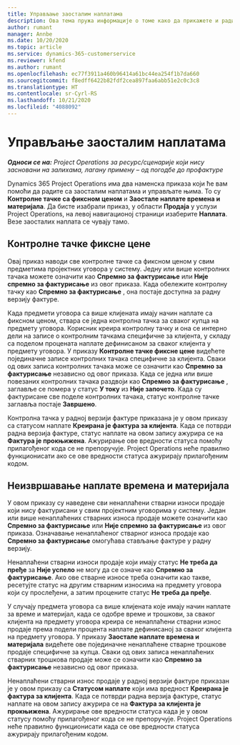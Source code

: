 ```yaml
---
title: Управљање заосталим наплатама
description: Ова тема пружа информације о томе како да прикажете и радите са заосталим наплатама у услузи Project Operations.
author: rumant
manager: Annbe
ms.date: 10/20/2020
ms.topic: article
ms.service: dynamics-365-customerservice
ms.reviewer: kfend
ms.author: rumant
ms.openlocfilehash: ec77f3911a460b96414a61bc44ea254f1b7da660
ms.sourcegitcommit: f8edff6422b82fdf2cea897faa6abb51e2c0c3c8
ms.translationtype: HT
ms.contentlocale: sr-Cyrl-RS
ms.lasthandoff: 10/21/2020
ms.locfileid: "4088092"
---
```

# <a name="manage-the-billing-backlog"></a>Управљање заосталим наплатама

_**Односи се на:** Project Operations за ресурс/сценарије који нису засновани на залихама, лагану примену – од погодбе до профактуре_

Dynamics 365 Project Operations има два наменска приказа који ће вам помоћи да радите са заосталим наплатама и управљате њима. То су **Контролне тачке са фиксном ценом** и **Заостале наплате времена и материјала**. Да бисте изабрали приказ, у области **Продаја** у услузи Project Operations, на левој навигационој страници изаберите **Наплата**. Везе заосталих наплата се чувају тамо.

## <a name="fixed-price-milestones"></a>Контролне тачке фиксне цене

Овај приказ наводи све контролне тачке са фиксном ценом у свим предметима пројектних уговора у систему. Једну или више контролних тачака можете означити као **Спремно за фактурисање** или **Није спремно за фактурисање** из овог приказа. Када обележите контролну тачку као **Спремно за фактурисање** , она постаје доступна за радну верзију фактуре.

Када предмети уговора са више клијената имају начин наплате са фиксном ценом, ствара се једна контролна тачка за сваког купца на предмету уговора. Корисник креира контролну тачку и она се интерно дели на записе о контролним тачкама специфичне за клијента, у складу са поделом процената наплате дефинисаном за сваког клијента у предмету уговора. У приказу **Контролне тачке фиксне цене** видећете појединачне записе контролних тачака специфичне за клијента. Сваки од ових записа контролних тачака може се означити као **Спремно за фактурисање** независно од овог приказа. Када се једна или више повезаних контролних тачака раздвоји као **Спремно за фактурисање** , заглавље се помера у статус **У току** из **Није започето**. Када су фактурисане све поделе контролних тачака, статус контролне тачке заглавља постаје **Завршено**.

Контролна тачка у радној верзији фактуре приказана је у овом приказу са статусом наплате **Креирана је фактура за клијента**. Када се потврди радна верзија фактуре, статус наплате на овом запису ажурира се на **Фактура је прокњижена**. Ажурирање ове вредности статуса помоћу прилагођеног кода се не препоручује. Project Operations неће правилно функционисати ако се ове вредности статуса ажурирају прилагођеним кодом.

## <a name="time-and-material-billing-backlog"></a>Неизвршавање наплате времена и материјала

У овом приказу су наведене сви ненаплаћени стварни износи продаје који нису фактурисани у свим пројектним уговорима у систему. Један или више ненаплаћених стварних износа продаје можете означити као **Спремно за фактурисање** или **Није спремно за фактурисање** из овог приказа. Означавање ненаплаћеног стварног износа продаје као **Спремно за фактурисање** омогућава стављање фактуре у радну верзију.

Ненаплаћени стварни износи продаје који имају статус **Не треба да пређе** за **Није успело** не могу да се означе као **Спремно за фактурисање**. Ако ове стварне износе треба означити као такве, ресетујте статус на другим стварним износима на предмету уговора који су прослеђени, а затим процените статус **Не треба да пређе**.

У случају предмета уговора са више клијената које имају начин наплате за време и материјал, када се одобре време и трошкови, за сваког клијента на предмету уговора креира се ненаплаћени стварни износ продаје према подели процента наплате дефинисаној за сваког клијента на предмету уговора. У приказу **Заостале наплате времена и материјала** видећете ове појединачне ненаплаћене стварне трошкове продаје специфичне за купца. Сваки од ових записа ненаплаћених стварних трошкова продаје може се означити као **Спремно за фактурисање** независно од овог приказа.

Ненаплаћени стварни износ продаје у радној верзији фактуре приказан је у овом приказу са **Статусом наплате** који има вредност **Креирана је фактура за клијента**. Када се потврди радна верзија фактуре, статус наплате на овом запису ажурира се на **Фактура за клијента је прокњижена**. Ажурирање ове вредности статуса када је у овом статусу помоћу прилагођеног кода се не препоручује. Project Operations неће правилно функционисати када се ове вредности статуса ажурирају прилагођеним кодом.
